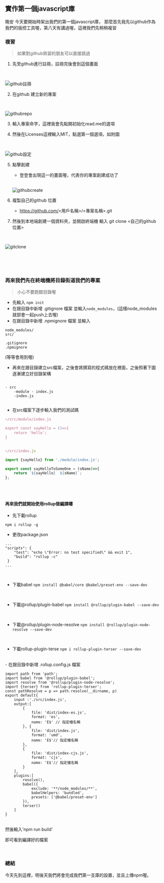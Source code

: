 ## 實作第一個javascript庫

晚安 今天要開始時架出我們的第一個javascript庫，
那麼首先我先以github作為我們的版控工具喔，第八天有講過喔，這裡我們先稍稍複習

### 複習 
> 如果對github熟習的朋友可以直接跳過

1. 先至github進行註冊，註冊完後會到這個畫面
</br>

![github註冊](https://raw.githubusercontent.com/tp953704/IT-Contest/master/img/%E9%96%8B%E7%99%BC%E7%92%B0%E5%A2%83/github.png)

2. 在github 建立新的專案
</br>

 ![githubrepo](https://raw.githubusercontent.com/tp953704/IT-Contest/master/img/%E9%96%8B%E7%99%BC%E7%92%B0%E5%A2%83/github%E6%96%B0%E5%BB%BA%E5%B0%88%E6%A1%88.png)


3. 輸入專案命字，這裡我會先點開初始化read.me的選項

4. 然後在Licenses這裡輸入MIT，點選第一個選項，如附圖

</br>

![github設定](https://raw.githubusercontent.com/tp953704/IT-Contest/master/img/%E9%96%8B%E7%99%BC%E7%92%B0%E5%A2%83/githubMIT.png)

5. 點擊創建
   - 登登會出現這一的畫面喔，代表你的專案創建成功了
   </br>
   
   ![githubcreate](https://raw.githubusercontent.com/tp953704/IT-Contest/master/img/%E9%96%8B%E7%99%BC%E7%92%B0%E5%A2%83/githubcreate.png)

6. 複製自己的github 位置
   - https://github.com/<用戶名稱>/<專案名稱>.git

7. 然後到本地端創建一個資料夾，並開啟終端機 輸入 git clone <自己的github位置>

</br>

  ![gitclone](https://raw.githubusercontent.com/tp953704/IT-Contest/master/img/%E9%96%8B%E7%99%BC%E7%92%B0%E5%A2%83/gitclone.png)
  
  
  </br>
  </br>
  </br>
  

### 再來我們先在終端機將目錄街道我們的專案


> 小心不要跑錯目錄喔

- 先輸入 `npm init`
- 在跟目錄中新增 .gitignore 檔案 並輸入`node_modules`，(這樣node_modules就部會一起push上去喔)
- 在跟目錄中新增 .npmignore 檔案 
並輸入
```
node_modules/
src/

.gitignore
.npmignore
```

(等等會用到喔)

- 再來在跟目錄建立src檔案，之後會將撰寫的程式碼放在裡面，之後照著下圖逐漸建立好目錄架構

```

- src
    -module - index.js
    -index.js
          
```

- 在src檔案下逐步輸入我們的測試碼

```javascript
~/src/module/index.js

export const sayHello = ()=>{
    return 'hello';
}
        
```

```javascript
~/src/index.js

import {sayHello} from './module/index.js';

export const sayHelloToSomeOne = (sName)=>{
    return `${sayHello}  ${sName}`;
};
          
```

</br>

#### 再來我們就開始使用rollup做編譯瞜

- 先下載rollup

`npm i rollup -g`

- 更改package.json 

```
...
"scripts": {
    "test": "echo \"Error: no test specified\" && exit 1",
    "build": "rollup -c"
 }
...
```

</br>

- 下載babel
`npm install @babel/core @babel/preset-env --save-dev`

</br>

- 下載@rollup/plugin-babel
`npm install @rollup/plugin-babel --save-dev`

</br>

- 下載@rollup/plugin-node-resolve
`npm install @rollup/plugin-node-resolve --save-dev`

</br>

- 下載rollup-plugin-terse
`npm i rollup-plugin-terser --save-dev`

</br>
- 在跟目錄中新增 .rollup.config.js 檔案 

```
import path from 'path';
import babel from '@rollup/plugin-babel';
import resolve from '@rollup/plugin-node-resolve';
import {terser} from 'rollup-plugin-terser'; 
const pathResolve = p => path.resolve(__dirname, p)
export default{
    input :'./src/index.js',
    output:[
        {
            file: 'dist/index-es.js',
            format: 'es',
            name: 'E$' // 指定檔名稱            
        }, {
            file: 'dist/index.js',
            format: 'umd',
            name: 'E$'// 指定檔名稱
        },
        {
            file: 'dist/index-cjs.js',
            format: 'cjs',
            name: 'E$'// 指定檔名稱
        }
    ],
    plugins:[
        resolve(),
        babel({
            exclude: '**/node_modules/**',
            babelHelpers: 'bundled',
            presets: ['@babel/preset-env']
        }),
        terser()
    ]
}
```

</br>
然後輸入'npm run build'

即可看到編譯好的檔案

</br>

### 總結
今天先到這裡，明後天我們將會完成我們第一支庫的設置，並且上傳npm喔。
